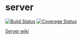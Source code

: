 # server
[![Build Status](https://travis-ci.com/taller-ii-grupo-2/server.svg?branch=master)](https://travis-ci.com/taller-ii-grupo-2/server)
[![Coverage Status](https://coveralls.io/repos/github/taller-ii-grupo-2/server/badge.svg?branch=master)](https://coveralls.io/github/taller-ii-grupo-2/server?branch=master)

[Server wiki](https://github.com/taller-ii-grupo-2/server/wiki)

